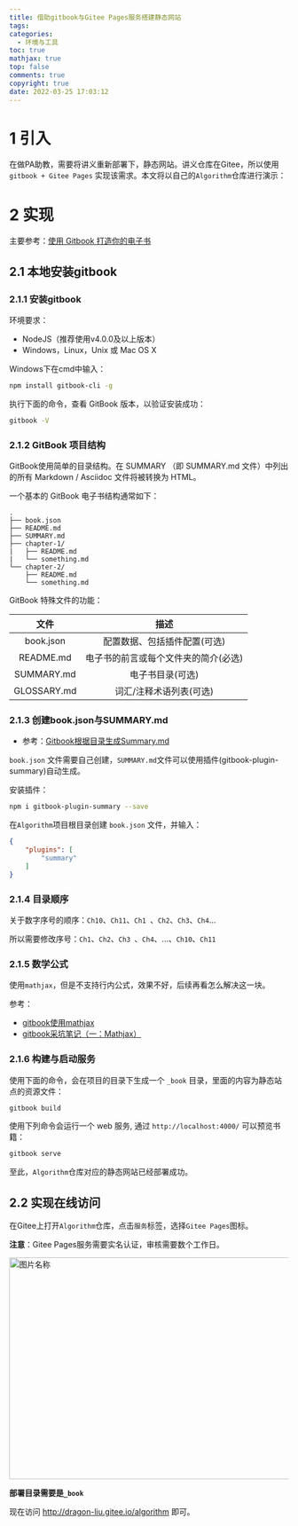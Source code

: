 ```yaml
---
title: 借助gitbook与Gitee Pages服务搭建静态网站
tags:
categories:
  - 环境与工具
toc: true
mathjax: true
top: false
comments: true
copyright: true
date: 2022-03-25 17:03:12
---
```


# 1 引入

在做PA助教，需要将讲义重新部署下，静态网站。讲义仓库在Gitee，所以使用 `gitbook + Gitee Pages` 实现该需求。本文将以自己的`Algorithm`仓库进行演示：

# 2 实现

主要参考：[使用 Gitbook 打造你的电子书](https://zhuanlan.zhihu.com/p/34946169)

## 2.1 本地安装gitbook

### 2.1.1 安装gitbook

环境要求：

- NodeJS（推荐使用v4.0.0及以上版本）
- Windows，Linux，Unix 或 Mac OS X

Windows下在cmd中输入：

```sh
npm install gitbook-cli -g
```

执行下面的命令，查看 GitBook 版本，以验证安装成功：

```sh
gitbook -V
```

### 2.1.2 GitBook 项目结构

GitBook使用简单的目录结构。在 SUMMARY （即 SUMMARY.md 文件）中列出的所有 Markdown / Asciidoc 文件将被转换为 HTML。

一个基本的 GitBook 电子书结构通常如下：

```
.
├── book.json
├── README.md
├── SUMMARY.md
├── chapter-1/
|   ├── README.md
|   └── something.md
└── chapter-2/
    ├── README.md
    └── something.md
```

GitBook 特殊文件的功能：

|    文件     |                 描述                 |
| :---------: | :----------------------------------: |
|  book.json  |     配置数据、包括插件配置(可选)     |
|  README.md  | 电子书的前言或每个文件夹的简介(必选) |
| SUMMARY.md  |           电子书目录(可选)           |
| GLOSSARY.md |       词汇/注释术语列表(可选)        |

### 2.1.3 创建book.json与SUMMARY.md

* 参考：[Gitbook根据目录生成Summary.md](https://www.jianshu.com/p/2160f1ba68a0)

`book.json` 文件需要自己创建，`SUMMARY.md`文件可以使用插件(gitbook-plugin-summary)自动生成。

安装插件：

```sh
npm i gitbook-plugin-summary --save
```

在`Algorithm`项目根目录创建 `book.json` 文件，并输入：

```json
{
    "plugins": [ 
		"summary"
	]
}
```

### 2.1.4 目录顺序

关于数字序号的顺序：`Ch10`、`Ch11`、`Ch1 `、`Ch2`、`Ch3`、`Ch4`...

所以需要修改序号：`Ch1`、`Ch2`、`Ch3 `、`Ch4`、...、`Ch10`、`Ch11`

### 2.1.5 数学公式

使用`mathjax`，但是不支持行内公式，效果不好，后续再看怎么解决这一块。

参考：

* [gitbook使用mathjax](https://zhuanlan.zhihu.com/p/132638228)
* [gitbook采坑笔记（一：Mathjax）](https://blog.csdn.net/qq_42898299/article/details/106779945)

### 2.1.6 构建与启动服务

使用下面的命令，会在项目的目录下生成一个 `_book` 目录，里面的内容为静态站点的资源文件：

```sh
gitbook build
```

使用下列命令会运行一个 web 服务, 通过 `http://localhost:4000/` 可以预览书籍：

```sh
gitbook serve
```

至此，`Algorithm`仓库对应的静态网站已经部署成功。

## 2.2 实现在线访问

在Gitee上打开`Algorithm`仓库，点击`服务`标签，选择`Gitee Pages`图标。

**注意**：Gitee Pages服务需要实名认证，审核需要数个工作日。

<img src="https://s2.loli.net/2022/03/25/w3mcMnqHIf4dyUG.png" width = "800" height = "400" alt="图片名称" align=center id=116 />

 **部署目录需要是`_book`**

现在访问 http://dragon-liu.gitee.io/algorithm 即可。
